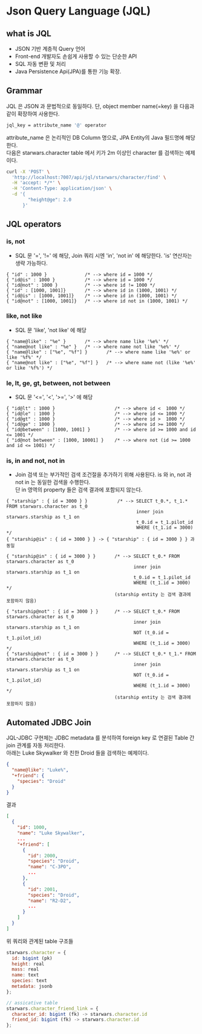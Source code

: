 # Json Query Language (JQL)

## what is JQL
* JSON 기반 계층적 Query 언어
* Front-end 개발자도 손쉽게 사용할 수 있는 단순한 API
* SQL 자동 변환 및 처리
* Java Persistence Api(JPA)를 통한 기능 확장.


## Grammar
JQL 은 JSON 과 문법적으로 동일하다. 단, object member name(=key) 을 다음과 같이 확장하여 사용한다.
```sh
jql_key = attribute_name '@' operator
```

attribute_name 은 논리적인 DB Column 명으로, JPA Entity의 Java 필드명에 해당한다.<br>
다음은 starwars.character table 에서 키가 2m 이상인 character 를 검색하는 예제이다.
```sh
curl -X 'POST' \
  'http://localhost:7007/api/jql/starwars/character/find' \
  -H 'accept: */*' \
  -H 'Content-Type: application/json' \
  -d '{
        "height@ge": 2.0
      }'
```

## JQL operators
### is, not
* SQL 문 '=', '!=' 에 해당, Join 쿼리 시엔 'in', 'not in' 에 해당한다. 'is' 연산자는 생략 가능하다.
```
{ "id" : 1000 }              /* --> where id = 1000 */ 
{ "id@is" : 1000 }           /* --> where id = 1000 */ 
{ "id@not" : 1000 }          /* --> where id != 1000 */ 
{ "id" : [1000, 1001]}       /* --> where id in (1000, 1001) */ 
{ "id@is" : [1000, 1001]}    /* --> where id in (1000, 1001) */ 
{ "id@not" : [1000, 1001]}   /* --> where id not in (1000, 1001) */ 
```

### like, not like
* SQL 문 'like', 'not like' 에 해당
```
{ "name@like" : "%e" }       /* --> where name like '%e%' */ 
{ "name@not like" : "%e" }   /* --> where name not like '%e%' */ 
{ "name@like" : ["%e", "%f"] }       /* --> where name like '%e%' or like '%f%' */ 
{ "name@not like" : ["%e", "%f"] }   /* --> where name not (like '%e%' or like '%f%') */
```
### le, lt, ge, gt, between, not between 
* SQL 문 '<=', '<', '>=', '>' 에 해당
```
{ "id@lt" : 1000 }                      /* --> where id <  1000 */ 
{ "id@le" : 1000 }                      /* --> where id <= 1000 */ 
{ "id@gt" : 1000 }                      /* --> where id >  1000 */ 
{ "id@ge" : 1000 }                      /* --> where id >= 1000 */ 
{ "id@between" : [1000, 1001] }         /* --> where id >= 1000 and id <= 1001 */ 
{ "id@not between" : [1000, 10001] }    /* --> where not (id >= 1000 and id <= 1001) */ 
```

### is, in and not, not in
* Join 검색 또는 부가적인 검색 조건절을 추가하기 위해 사용된다. is 와 in, not 과 not in 는 동일한 검색을 수행한다. <br>
  단 in 영역의 property 들은 검색 결과에 포함되지 않는다.
```
{ "starship" : { id = 3000 } }           /* --> SELECT t_0.*, t_1.* FROM starwars.character as t_0
                                                inner join starwars.starship as t_1 on
                                                t_0.id = t_1.pilot_id
                                                WHERE (t_1.id = 3000) */
{ "starship@is" : { id = 3000 } } -> { "starship" : { id = 3000 } } 과 동일
                                                  
{ "starship@in" : { id = 3000 } }       /* --> SELECT t_0.* FROM starwars.character as t_0
                                               inner join starwars.starship as t_1 on
                                               t_0.id = t_1.pilot_id
                                               WHERE (t_1.id = 3000) */
                                        (starship entity 는 검색 결과에 포함하지 않음)
                                        
{ "starship@not" : { id = 3000 } }      /* --> SELECT t_0.* FROM starwars.character as t_0
                                               inner join starwars.starship as t_1 on
                                               NOT (t_0.id = t_1.pilot_id)
                                               WHERE (t_1.id = 3000) */ 
{ "starship@not" : { id = 3000 } }      /* --> SELECT t_0.* t_1.* FROM starwars.character as t_0
                                               inner join starwars.starship as t_1 on
                                               NOT (t_0.id = t_1.pilot_id)
                                               WHERE (t_1.id = 3000) */ 
                                        (starship entity 는 검색 결과에 포함하지 않음)
```


## Automated JDBC Join
JQL-JDBC 구현체는 JDBC metadata 를 분석하여 foreign key 로 연결된 Table 간 join 관계를 자동 처리한다.<br>
아래는 Luke Skywalker 와 친한 Droid 들을 검색하는 예제이다.<br>
```json
{
  "name@like": "Luke%",
  "+friend": {
    "species": "Droid"
  }
}
```
결과
```json
[
  {
    "id": 1000,
    "name": "Luke Skywalker",
    ...
    "+friend": [
      {
        "id": 2000,
        "species": "Droid",
        "name": "C-3PO",
        ...
      },
      {
        "id": 2001,
        "species": "Droid",
        "name": "R2-D2",
        ...
      }
    ]
  }
]
```
위 쿼리와 관계된 table 구조들 
```js
starwars.character = {
  id: bigint (pk)
  height: real
  mass: real
  name: text
  species: text
  metadata: jsonb
};

// assicative table
starwars.character_friend_link = {
  character_id: bigint (fk) -> starwars.character.id
  friend_id: bigint (fk) -> starwars.character.id
};
```
